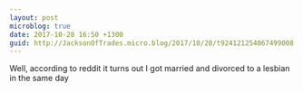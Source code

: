 ```yaml
---
layout: post
microblog: true
date: 2017-10-28 16:50 +1300
guid: http://JacksonOfTrades.micro.blog/2017/10/28/t924121254067499008.html
---
```

Well, according to reddit it turns out I got married and divorced to a lesbian in the same day

